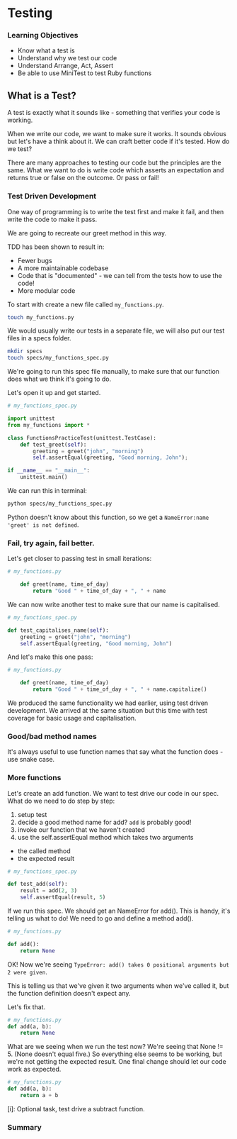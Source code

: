 # Testing


### Learning Objectives

- Know what a test is
- Understand why we test our code
- Understand Arrange, Act, Assert
- Be able to use MiniTest to test Ruby functions

## What is a Test?

A test is exactly what it sounds like - something that verifies your code is working.



When we write our code, we want to make sure it works. It sounds obvious but let's have a think about it. We can craft better code if it's tested. How do we test?

There are many approaches to testing our code but the principles are the same. What we want to do is write code which asserts an expectation and returns true or false on the outcome. Or pass or fail!

### Test Driven Development

One way of programming is to write the test first and make it fail, and then write the code to make it pass.  

We are going to recreate our greet method in this way.

TDD has been shown to result in:
- Fewer bugs
- A more maintainable codebase
- Code that is "documented" - we can tell from the tests how to use the code!
- More modular code

To start with create a new file called  `my_functions.py`.

```bash
touch my_functions.py
```

We would  usually write our tests in a separate file, we will also put our test files in a specs folder.

```bash
mkdir specs
touch specs/my_functions_spec.py
```

We're going to run this spec file manually, to make sure that our function does what we think it's going to do.

Let's open it up and get started.

```python
# my_functions_spec.py

import unittest
from my_functions import *

class FunctionsPracticeTest(unittest.TestCase):
    def test_greet(self):
        greeting = greet("john", "morning")
        self.assertEqual(greeting, "Good morning, John");

if __name__ == "__main__":
    unittest.main()
```

We can run this in terminal:

```bash
python specs/my_functions_spec.py
```

Python doesn't know about this function, so we get a `NameError:name 'greet' is not defined`.

### Fail, try again, fail better.

Let's get closer to passing test in small iterations:


```python
# my_functions.py

    def greet(name, time_of_day)
        return "Good " + time_of_day + ", " + name
```

We can now write another test to make sure that our name is capitalised.

```python
# my_functions_spec.py

def test_capitalises_name(self):
    greeting = greet("john", "morning")
    self.assertEqual(greeting, "Good morning, John")
```

And let's make this one pass:

```python
# my_functions.py

    def greet(name, time_of_day)
        return "Good " + time_of_day + ", " + name.capitalize()
```

We produced the same functionality we had earlier, using test driven development.  We arrived at the same situation but this time with test coverage for basic usage and capitalisation.

### Good/bad method names

It's always useful to use function names that say what the function does - use snake case.


### More functions

Let's create an add function. We want to test drive our code in our spec. What do we need to do step by step:

1. setup test
2. decide a good method name for add? `add` is probably good!
3. invoke our function that we haven't created
4. use the self.assertEqual method which takes two arguments
  - the called method
  - the expected result

```python
# my_functions_spec.py

def test_add(self):
    result = add(2, 3)
    self.assertEqual(result, 5)
```

If we run this spec. We should get an NameError for add(). This is handy, it's telling us what to do! We need to go and define a method add().

```python
# my_functions.py

def add():
    return None
```

OK! Now we're seeing `TypeError: add() takes 0 positional arguments but 2 were given`.

This is telling us that we've given it two arguments when we've called it, but the function definition doesn't expect any.

Let's fix that.

```python
# my_functions.py
def add(a, b):
    return None
```

What are we seeing when we run the test now? We're seeing that None != 5. (None doesn't equal five.) So everything else seems to be working, but we're not getting the expected result. One final change should let our code work as expected.

```python
# my_functions.py
def add(a, b):
    return a + b
```

[i]: Optional task, test drive a subtract function.

### Summary
